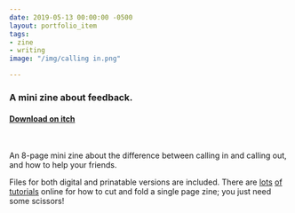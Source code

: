 ```yaml
---
date: 2019-05-13 00:00:00 -0500
layout: portfolio_item
tags:
- zine
- writing
image: "/img/calling in.png"

---
```

### A mini zine about feedback.

#### [Download on itch](https://sublimemarch.itch.io/calling-in-vs-calling-out)

<br>

An 8-page mini zine about the difference between calling in and calling out, and how to help your friends.

Files for both digital and prinatable versions are included. There are [lots](http://experimentwithnature.com/03-found/experiment-with-paper-how-to-make-a-one-page-zine/) [of](http://www.rookiemag.com/2012/05/how-to-make-a-zine/) [tutorials](https://www.youtube.com/watch?v=CLKfM8qb3Fs) online for how to cut and fold a single page zine; you just need some scissors!